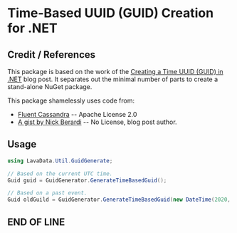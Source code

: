 # Time-Based UUID (GUID) Creation for .NET

## Credit / References

This package is based on the work of the
[Creating a Time UUID (GUID) in .NET](http://nickberardi.com/creating-a-time-uuid-guid-in-net/)
blog post. It separates out the minimal number of parts to create a stand-alone
NuGet package.

This package shamelessly uses code from:

* [Fluent Cassandra](https://github.com/fluentcassandra/fluentcassandra/tree/master/src) -- Apache License 2.0
* [A gist by Nick Berardi](https://gist.github.com/nberardi/3759754) -- No License, blog post author.

## Usage

```csharp
using LavaData.Util.GuidGenerate;

// Based on the current UTC time.
Guid guid = GuidGenerator.GenerateTimeBasedGuid();

// Based on a past event.
Guid oldGuild = GuidGenerator.GenerateTimeBasedGuid(new DateTime(2020, 03, 17));
```

## END OF LINE
